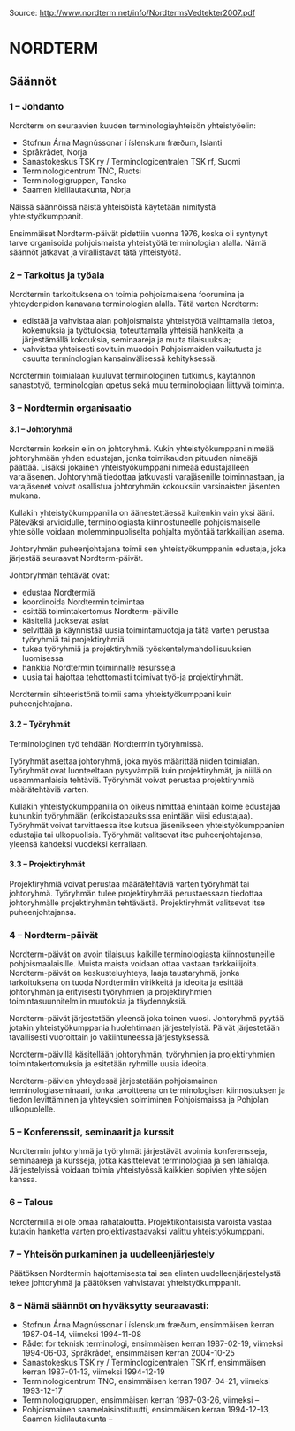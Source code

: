 Source: http://www.nordterm.net/info/NordtermsVedtekter2007.pdf

# NORDTERM

## Säännöt

### 1 – Johdanto

Nordterm on seuraavien kuuden terminologiayhteisön yhteistyöelin:

 + Stofnun Árna Magnússonar í íslenskum fræðum, Islanti
 + Språkrådet, Norja
 + Sanastokeskus TSK ry / Terminologicentralen TSK rf, Suomi
 + Terminologicentrum TNC, Ruotsi
 + Terminologigruppen, Tanska
 + Saamen kielilautakunta, Norja

Näissä säännöissä näistä yhteisöistä käytetään nimitystä yhteistyökumppanit.

Ensimmäiset Nordterm-päivät pidettiin vuonna 1976, koska oli syntynyt tarve organisoida pohjoismaista yhteistyötä terminologian alalla. Nämä säännöt jatkavat ja virallistavat tätä yhteistyötä.

### 2 – Tarkoitus ja työala

Nordtermin tarkoituksena on toimia pohjoismaisena foorumina ja yhteydenpidon kanavana terminologian alalla. Tätä varten Nordterm:

 + edistää ja vahvistaa alan pohjoismaista yhteistyötä vaihtamalla tietoa, kokemuksia ja työtuloksia, toteuttamalla yhteisiä hankkeita ja järjestämällä
kokouksia, seminaareja ja muita tilaisuuksia;
 + vahvistaa yhteisesti sovituin muodoin Pohjoismaiden vaikutusta ja osuutta terminologian kansainvälisessä kehityksessä.

Nordtermin toimialaan kuuluvat terminologinen tutkimus, käytännön sanastotyö, terminologian opetus sekä muu terminologiaan liittyvä toiminta.

### 3 – Nordtermin organisaatio

#### 3.1 – Johtoryhmä

Nordtermin korkein elin on johtoryhmä. Kukin yhteistyökumppani nimeää johtoryhmään yhden edustajan, jonka toimikauden pituuden nimeäjä päättää. Lisäksi jokainen yhteistyökumppani nimeää edustajalleen varajäsenen. Johtoryhmä tiedottaa jatkuvasti varajäsenille toiminnastaan, ja varajäsenet voivat osallistua johtoryhmän kokouksiin varsinaisten jäsenten mukana.

Kullakin yhteistyökumppanilla on äänestettäessä kuitenkin vain yksi ääni. Päteväksi arvioidulle, terminologiasta kiinnostuneelle pohjoismaiselle yhteisölle voidaan molemminpuoliselta pohjalta myöntää tarkkailijan asema.

Johtoryhmän puheenjohtajana toimii sen yhteistyökumppanin edustaja, joka järjestää seuraavat Nordterm-päivät.

Johtoryhmän tehtävät ovat:

 + edustaa Nordtermiä
 + koordinoida Nordtermin toimintaa
 + esittää toimintakertomus Nordterm-päiville
 + käsitellä juoksevat asiat
 + selvittää ja käynnistää uusia toimintamuotoja ja tätä varten perustaa työryhmiä tai projektiryhmiä
 + tukea työryhmiä ja projektiryhmiä työskentelymahdollisuuksien luomisessa
 + hankkia Nordtermin toiminnalle resursseja
 + uusia tai hajottaa tehottomasti toimivat työ-ja projektiryhmät.

Nordtermin sihteeristönä toimii sama yhteistyökumppani kuin puheenjohtajana.


#### 3.2 – Työryhmät

Terminologinen työ tehdään Nordtermin työryhmissä.

Työryhmät asettaa johtoryhmä, joka myös määrittää niiden toimialan. Työryhmät ovat luonteeltaan pysyvämpiä kuin projektiryhmät, ja niillä on useammanlaisia tehtäviä. Työryhmät voivat perustaa projektiryhmiä määrätehtäviä varten.

Kullakin yhteistyökumppanilla on oikeus nimittää enintään kolme edustajaa kuhunkin työryhmään (erikoistapauksissa enintään viisi edustajaa). Työryhmät voivat tarvittaessa itse kutsua jäsenikseen yhteistyökumppanien edustajia tai ulkopuolisia. Työryhmät valitsevat itse puheenjohtajansa, yleensä kahdeksi vuodeksi kerrallaan.


#### 3.3 – Projektiryhmät

Projektiryhmiä voivat perustaa määrätehtäviä varten työryhmät tai johtoryhmä. Työryhmän tulee projektiryhmää perustaessaan tiedottaa johtoryhmälle projektiryhmän tehtävästä. Projektiryhmät valitsevat itse puheenjohtajansa.

### 4 – Nordterm-päivät

Nordterm-päivät on avoin tilaisuus kaikille terminologiasta kiinnostuneille pohjoismaalaisille. Muista maista voidaan ottaa vastaan tarkkailijoita. Nordterm-päivät on keskusteluyhteys, laaja taustaryhmä, jonka tarkoituksena on tuoda Nordtermiin virikkeitä ja ideoita ja esittää johtoryhmän ja erityisesti työryhmien ja projektiryhmien toimintasuunnitelmiin muutoksia ja täydennyksiä.

Nordterm-päivät järjestetään yleensä joka toinen vuosi. Johtoryhmä pyytää jotakin yhteistyökumppania huolehtimaan järjestelyistä. Päivät järjestetään tavallisesti vuoroittain jo vakiintuneessa järjestyksessä.

Nordterm-päivillä käsitellään johtoryhmän, työryhmien ja projektiryhmien toimintakertomuksia ja esitetään ryhmille uusia ideoita.

Nordterm-päivien yhteydessä järjestetään pohjoismainen terminologiaseminaari, jonka tavoitteena on terminologisen kiinnostuksen ja tiedon levittäminen ja yhteyksien solmiminen Pohjoismaissa ja Pohjolan ulkopuolelle.


### 5 – Konferenssit, seminaarit ja kurssit

Nordtermin johtoryhmä ja työryhmät järjestävät avoimia konferensseja, seminaareja ja kursseja, jotka käsittelevät terminologiaa ja sen lähialoja. Järjestelyissä voidaan toimia yhteistyössä kaikkien sopivien yhteisöjen kanssa.

### 6 – Talous

Nordtermillä ei ole omaa rahataloutta. Projektikohtaisista varoista vastaa kutakin hanketta varten projektivastaavaksi valittu yhteistyökumppani.

### 7 – Yhteisön purkaminen ja uudelleenjärjestely

Päätöksen Nordtermin hajottamisesta tai sen elinten uudelleenjärjestelystä tekee johtoryhmä ja päätöksen vahvistavat yhteistyökumppanit.


### 8 – Nämä säännöt on hyväksytty seuraavasti:

 + Stofnun Árna Magnússonar í íslenskum fræðum, ensimmäisen kerran 1987-04-14, viimeksi 1994-11-08
 + Rådet for teknisk terminologi, ensimmäisen kerran 1987-02-19, viimeksi 1994-06-03, Språkrådet, ensimmäisen kerran 2004-10-25
 + Sanastokeskus TSK ry / Terminologicentralen TSK rf, ensimmäisen kerran 1987-01-13, viimeksi 1994-12-19
 + Terminologicentrum TNC, ensimmäisen kerran 1987-04-21, viimeksi 1993-12-17
 + Terminologigruppen, ensimmäisen kerran 1987-03-26, viimeksi –
 + Pohjoismainen saamelaisinstituutti, ensimmäisen kerran 1994-12-13, Saamen kielilautakunta –

